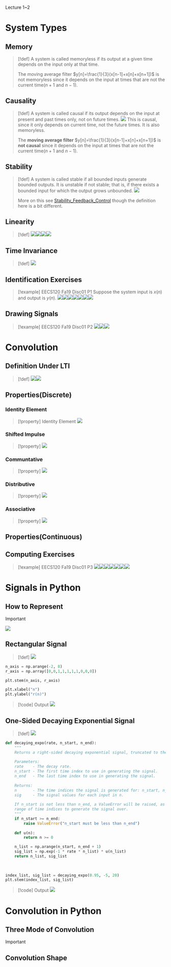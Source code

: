Lecture 1~2
# System Types
## Memory
> [!def]
> A system is called memoryless if its output at a given time depends on the input only at that time.
> 
> The moving average filter $y[n]=\frac{1}{3}(x[n-1]+x[n]+x[n+1])$ is not memoryless since it depends on the input at times that are not the current time($n+1$ and $n-1$).


## Causality
> [!def]
> A system is called causal if its output depends on the input at present and past times only, not on future times.
> ![](Signals_LTI_Systems.assets/image-20240328181143714.png)
> This is causal, since it only depends on current time, not the future times. It is also memoryless.
> 
> The **moving average filter** $y[n]=\frac{1}{3}(x[n-1]+x[n]+x[n+1])$ is **not causal** since it depends on the input at times that are not the current time($n+1$ and $n-1$).





## Stability
> [!def]
> A system is called stable if all bounded inputs generate bounded outputs. It is unstable if not stable; that is, if there exists a bounded input for which the output grows unbounded.
> ![](Signals_LTI_Systems.assets/image-20240328182022936.png)
> 
> More on this see [Stability_Feedback_Control](../../Machine_Learning/Control_LA_Circuit/EECS16B/Module2_Robotic_Control/Stability_Feedback_Control.md) though the definition here is a bit different.



## Linearity
> [!def]
> ![](Signals_LTI_Systems.assets/image-20240328181344757.png)![](Signals_LTI_Systems.assets/image-20240328181351950.png)![](Signals_LTI_Systems.assets/image-20240328181357466.png)![](Signals_LTI_Systems.assets/image-20240328181402738.png)



## Time Invariance
> [!def]
> ![](Signals_LTI_Systems.assets/image-20240328181411912.png)


## Identification Exercises
> [!example] EECS120 Fa19 Disc01 P1
> Suppose the system input is $x(n)$ and output is $y(n)$.
> ![](Signals_LTI_Systems.assets/image-20240328182122730.png)![](Signals_LTI_Systems.assets/image-20240328182127248.png)![](Signals_LTI_Systems.assets/image-20240329123546513.png)![](Signals_LTI_Systems.assets/image-20240329123722289.png)![](Signals_LTI_Systems.assets/image-20240329123730317.png)![](Signals_LTI_Systems.assets/image-20240329123744985.png)![](Signals_LTI_Systems.assets/image-20240329123754304.png)



## Drawing Signals
> [!example] EECS120 Fa19 Disc01 P2
> ![](Signals_LTI_Systems.assets/image-20240330163227866.png)![](Signals_LTI_Systems.assets/image-20240330163234273.png)![](Signals_LTI_Systems.assets/image-20240330163240913.png)





















# Convolution
## Definition Under LTI
> [!def]
> ![](Signals_LTI_Systems.assets/image-20240316215546778.png)![](Signals_LTI_Systems.assets/image-20240316215551940.png)



## Properties(Discrete)
### Identity Element
> [!property] Identity Element
> ![](Signals_LTI_Systems.assets/image-20240316214759670.png)


### Shifted Impulse
> [!property]
> ![](Signals_LTI_Systems.assets/image-20240316215607484.png)

   

### Communtative
> [!property]
> ![](Signals_LTI_Systems.assets/image-20240316220833860.png)



### Distributive
> [!property]
> ![](Signals_LTI_Systems.assets/image-20240316220853240.png)




### Associative 
> [!property]
> ![](Signals_LTI_Systems.assets/image-20240316220926474.png)


## Properties(Continuous)



## Computing Exercises
> [!example] EECS120 Fa19 Disc01 P3
> ![](Signals_LTI_Systems.assets/image-20240330163437776.png)![](Signals_LTI_Systems.assets/image-20240330163442722.png)![](Signals_LTI_Systems.assets/image-20240330163447594.png)![](Signals_LTI_Systems.assets/image-20240330163453736.png)![](Signals_LTI_Systems.assets/image-20240330163500505.png)![](Signals_LTI_Systems.assets/image-20240330163815968.png)![](Signals_LTI_Systems.assets/image-20240330163830195.png)






# Signals in Python
## How to Represent
> [!important]
> ![](Signals_LTI_Systems.assets/image-20240407180125686.png)


## Rectangular Signal
> [!def]
> ![](Signals_LTI_Systems.assets/image-20240407180155047.png)
```python
n_axis = np.arange(-2, 8)
r_axis = np.array([0,0,1,1,1,1,1,0,0,0])

plt.stem(n_axis, r_axis)

plt.xlabel("n")
plt.ylabel("r(n)")
```
> [!code] Output
> ![](Signals_LTI_Systems.assets/image-20240407180618512.png)



## One-Sided Decaying Exponential Signal
> [!def]
> ![](Signals_LTI_Systems.assets/image-20240407181301071.png)
```python
def decaying_expo(rate, n_start, n_end):
    """
    Returns a right-sided decaying exponential signal, truncated to the provided indices.
    
    Parameters:
    rate    - The decay rate.
    n_start - The first time index to use in generating the signal. 
    n_end   - The last time index to use in generating the signal.
    
    Returns:
    n       - The time indices the signal is generated for: n_start, n_start + 1, ..., n_end.
    sig     - The signal values for each input in n.
    
    If n_start is not less than n_end, a ValueError will be raised, as this specifies an empty
    range of time indices to generate the signal over.    
    """
    if n_start >= n_end:
        raise ValueError("n_start must be less than n_end")
    
    def u(n):
        return n >= 0

    n_list = np.arange(n_start, n_end + 1)
    sig_list = np.exp(-1 * rate * n_list) * u(n_list)
    return n_list, sig_list
	
	
	
index_list, sig_list = decaying_expo(0.95, -5, 20)
plt.stem(index_list, sig_list)
```
> [!code] Output
> ![](Signals_LTI_Systems.assets/image-20240412195023473.png)









# Convolution in Python
## Three Mode of Convolution
> [!important]







## Convolution Shape






